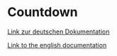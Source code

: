 # Countdown

[Link zur deutschen Dokumentation](https://www.symcon.de/de/service/dokumentation/modulreferenz/countdown/)

[Link to the english documentation](https://www.symcon.de/en/service/documentation/module-reference/countdown/)